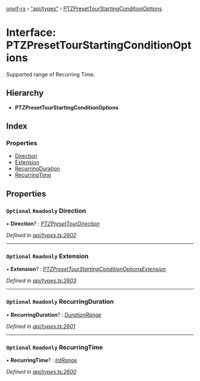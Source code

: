 [onvif-rx](../README.md) › ["api/types"](../modules/_api_types_.md) › [PTZPresetTourStartingConditionOptions](_api_types_.ptzpresettourstartingconditionoptions.md)

# Interface: PTZPresetTourStartingConditionOptions

Supported range of Recurring Time.

## Hierarchy

* **PTZPresetTourStartingConditionOptions**

## Index

### Properties

* [Direction](_api_types_.ptzpresettourstartingconditionoptions.md#optional-readonly-direction)
* [Extension](_api_types_.ptzpresettourstartingconditionoptions.md#optional-readonly-extension)
* [RecurringDuration](_api_types_.ptzpresettourstartingconditionoptions.md#optional-readonly-recurringduration)
* [RecurringTime](_api_types_.ptzpresettourstartingconditionoptions.md#optional-readonly-recurringtime)

## Properties

### `Optional` `Readonly` Direction

• **Direction**? : *[PTZPresetTourDirection](../enums/_api_types_.ptzpresettourdirection.md)*

*Defined in [api/types.ts:2602](https://github.com/patrickmichalina/onvif-rx/blob/3e9b152/src/api/types.ts#L2602)*

___

### `Optional` `Readonly` Extension

• **Extension**? : *[PTZPresetTourStartingConditionOptionsExtension](_api_types_.ptzpresettourstartingconditionoptionsextension.md)*

*Defined in [api/types.ts:2603](https://github.com/patrickmichalina/onvif-rx/blob/3e9b152/src/api/types.ts#L2603)*

___

### `Optional` `Readonly` RecurringDuration

• **RecurringDuration**? : *[DurationRange](_api_types_.durationrange.md)*

*Defined in [api/types.ts:2601](https://github.com/patrickmichalina/onvif-rx/blob/3e9b152/src/api/types.ts#L2601)*

___

### `Optional` `Readonly` RecurringTime

• **RecurringTime**? : *[IntRange](_api_types_.intrange.md)*

*Defined in [api/types.ts:2600](https://github.com/patrickmichalina/onvif-rx/blob/3e9b152/src/api/types.ts#L2600)*
